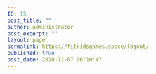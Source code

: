 ```yaml
---
ID: 15
post_title: ""
author: administrator
post_excerpt: ""
layout: page
permalink: https://fitkidsgames.space/logout/
published: true
post_date: 2018-11-07 06:10:47
---
```

<!-- wp:columns -->
<div class="wp-block-columns has-2-columns"><!-- wp:column -->
<div class="wp-block-column"><!-- wp:paragraph -->
<p></p>
<!-- /wp:paragraph --></div>
<!-- /wp:column -->

<!-- wp:column -->
<div class="wp-block-column"></div>
<!-- /wp:column --></div>
<!-- /wp:columns -->